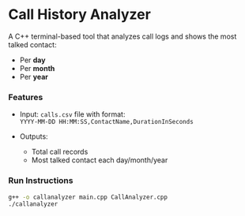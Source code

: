 # Call History Analyzer 

A C++ terminal-based tool that analyzes call logs and shows the most talked contact:
- Per **day**
- Per **month**
- Per **year**

### Features

- Input: `calls.csv` file with format:  
  `YYYY-MM-DD HH:MM:SS,ContactName,DurationInSeconds`

- Outputs:
  - Total call records
  - Most talked contact each day/month/year

### Run Instructions

```bash
g++ -o callanalyzer main.cpp CallAnalyzer.cpp
./callanalyzer
